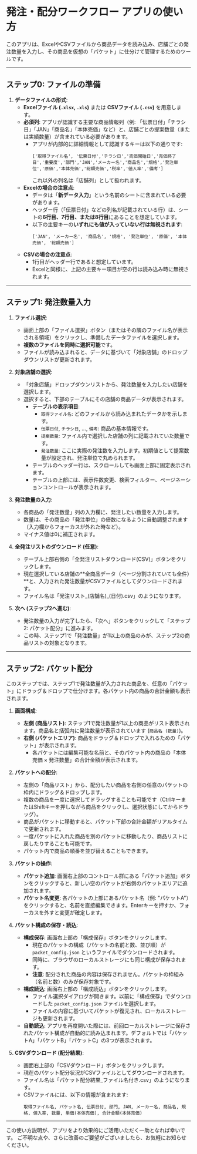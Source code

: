 # 発注・配分ワークフロー アプリの使い方

このアプリは、ExcelやCSVファイルから商品データを読み込み、店舗ごとの発注数量を入力し、その商品を仮想の「パケット」に仕分けて管理するためのツールです。

---

## ステップ0: ファイルの準備

1.  **データファイルの形式**:
    *   **Excelファイル (`.xlsx`, `.xls`)** または **CSVファイル (`.csv`)** を用意します。
    *   **必須列**: アプリが認識する主要な商品情報列（例: 「伝票日付」「チラシ日」「JAN」「商品名」「本体売価」など）と、店舗ごとの提案数量（または実績数量）が含まれている必要があります。
        *   アプリが内部的に詳細情報として認識するキーは以下の通りです:
            ```
            ['取得ファイル名', '伝票日付','チラシ日','売価開始日','売価終了日','重要度','部門','JAN','メーカー名','商品名','規格','発注単位','原価','本体売価','総額売価','税率','値入率','備考']
            ```
            これ以外の列名は「店舗列」として扱われます。
    *   **Excelの場合の注意点**:
        *   データは「**新データ入力**」という名前のシートに含まれている必要があります。
        *   ヘッダー行（「伝票日付」などの列名が記載されている行）は、シートの**6行目、7行目、または8行目**にあることを想定しています。
        *   以下の主要キーの**いずれにも値が入っていない行は無視されます**:
            ```
            ['JAN', 'メーカー名', '商品名', '規格', '発注単位', '原価', '本体売価', '総額売価']
            ```
    *   **CSVの場合の注意点**:
        *   1行目がヘッダー行であると想定しています。
        *   Excelと同様に、上記の主要キー項目が空の行は読み込み時に無視されます。

---

## ステップ1: 発注数量入力

1.  **ファイル選択**:
    *   画面上部の「ファイル選択」ボタン（またはその隣のファイル名が表示される領域）をクリックし、準備したデータファイルを選択します。
    *   **複数のファイルを同時に選択可能**です。
    *   ファイルが読み込まれると、データに基づいて「対象店舗」のドロップダウンリストが更新されます。

2.  **対象店舗の選択**:
    *   「対象店舗」ドロップダウンリストから、発注数量を入力したい店舗を選択します。
    *   選択すると、下部のテーブルにその店舗の商品データが表示されます。
        *   **テーブルの表示項目**:
            *   `取得ファイル名`: どのファイルから読み込まれたデータかを示します。
            *   `伝票日付`, `チラシ日`, ..., `備考`: 商品の基本情報です。
            *   `提案数量`: ファイル内で選択した店舗の列に記載されていた数量です。
            *   `発注数量`: ここに実際の発注数を入力します。初期値として提案数量が設定され、発注単位で丸められます。
        *   テーブルのヘッダー行は、スクロールしても画面上部に固定表示されます。
        *   テーブルの上部には、表示件数変更、検索フィルター、ページネーションコントロールが表示されます。

3.  **発注数量の入力**:
    *   各商品の「発注数量」列の入力欄に、発注したい数量を入力します。
    *   数量は、その商品の「発注単位」の倍数になるように自動調整されます（入力欄からフォーカスが外れた時など）。
    *   マイナス値は0に補正されます。

4.  **全発注リストのダウンロード (任意)**:
    *   テーブル上部右側の「全発注リストダウンロード(CSV)」ボタンをクリックします。
    *   現在選択している店舗の**全商品データ（ページ分割されていても全件）**と、入力された発注数量がCSVファイルとしてダウンロードされます。
    *   ファイル名は「発注リスト\_(店舗名)\_(日付).csv」のようになります。

5.  **次へ (ステップ2へ進む)**:
    *   発注数量の入力が完了したら、「次へ」ボタンをクリックして「ステップ2: パケット配分」に進みます。
    *   この時、ステップ1で「発注数量」が1以上の商品のみが、ステップ2の商品リストの対象となります。

---

## ステップ2: パケット配分

このステップでは、ステップ1で発注数量が入力された商品を、任意の「パケット」にドラッグ＆ドロップで仕分けます。各パケット内の商品の合計金額も表示されます。

1.  **画面構成**:
    *   **左側 (商品リスト)**: ステップ1で発注数量が1以上の商品がリスト表示されます。商品名と括弧内に発注数量が表示されています (`商品名 (数量)`)。
    *   **右側 (パケットエリア)**: 商品をドラッグ＆ドロップで入れるための「パケット」が表示されます。
        *   各パケットには編集可能な名前と、そのパケット内の商品の「本体売価 × 発注数量」の合計金額が表示されます。

2.  **パケットへの配分**:
    *   左側の「商品リスト」から、配分したい商品を右側の任意のパケットの枠内にドラッグ＆ドロップします。
    *   複数の商品を一度に選択してドラッグすることも可能です（CtrlキーまたはShiftキーを押しながら商品をクリックし、選択状態にしてからドラッグ）。
    *   商品がパケットに移動すると、パケット下部の合計金額がリアルタイムで更新されます。
    *   一度パケットに入れた商品を別のパケットに移動したり、商品リストに戻したりすることも可能です。
    *   パケット内で商品の順番を並び替えることもできます。

3.  **パケットの操作**:
    *   **パケット追加**: 画面右上部のコントロール群にある「パケット追加」ボタンをクリックすると、新しい空のパケットが右側のパケットエリアに追加されます。
    *   **パケット名変更**: 各パケットの上部にあるパケット名（例: "パケットA"）をクリックすると、名前を直接編集できます。Enterキーを押すか、フォーカスを外すと変更が確定します。

4.  **パケット構成の保存・読込**:
    *   **構成保存**: 画面右上部の「構成保存」ボタンをクリックします。
        *   現在のパケットの構成（パケットの名前と数、並び順）が `packet_config.json` というファイルでダウンロードされます。
        *   同時に、ブラウザのローカルストレージにも同じ構成が保存されます。
        *   **注意**: 配分された商品の内容は保存されません。パケットの枠組み（名前と数）のみが保存対象です。
    *   **構成読込**: 画面右上部の「構成読込」ボタンをクリックします。
        *   ファイル選択ダイアログが開きます。以前に「構成保存」でダウンロードした `packet_config.json` ファイルを選択します。
        *   ファイルの内容に基づいてパケットが復元され、ローカルストレージも更新されます。
    *   **自動読込**: アプリを再度開いた際には、前回ローカルストレージに保存されたパケット構成が自動的に読み込まれます。デフォルトでは「パケットA」「パケットB」「パケットC」の3つが表示されます。

5.  **CSVダウンロード (配分結果)**:
    *   画面右上部の「CSVダウンロード」ボタンをクリックします。
    *   現在のパケット配分状況がCSVファイルとしてダウンロードされます。
    *   ファイル名は「パケット配分結果\_ファイル名付き.csv」のようになります。
    *   CSVファイルには、以下の情報が含まれます:
        ```
        取得ファイル名, パケット名, 伝票日付, 部門, JAN, メーカー名, 商品名, 規格, 値入率, 数量, 単価(本体売価), 合計金額(本体売価)
        ```

---

この使い方説明が、アプリをより効果的にご活用いただく一助となれば幸いです。
ご不明な点や、さらに改善のご要望がございましたら、お気軽にお知らせください。
